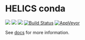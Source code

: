 # HELICS conda
[![](https://anaconda.org/helics/helics/badges/platforms.svg)](https://anaconda.org/helics/helics) [![](https://anaconda.org/helics/helics/badges/latest_release_date.svg)](https://anaconda.org/helics/helics) [![](https://anaconda.org/helics/helics/badges/downloads.svg)](https://anaconda.org/helics/helics) [![Build Status](https://www.travis-ci.com/GMLC-TDC/helics-conda.svg?branch=master)](https://travis-ci.com/GMLC-TDC/helics-conda) [![AppVeyor](https://img.shields.io/appveyor/ci/kdheepak/helics-conda-0bk88.svg)](https://ci.appveyor.com/project/kdheepak/helics-conda-0bk88)

See [docs](https://helics.readthedocs.io/en/latest/) for more information.
